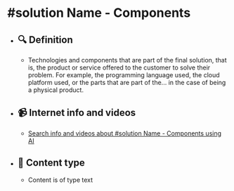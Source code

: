 # #solution Name - Components
- ## 🔍 Definition
  - Technologies and components that are part of the final solution, that is, the product or service offered to the customer to solve their problem. For example, the programming language used, the cloud platform used, or the parts that are part of the... in the case of being a physical product.
- ## 📹 Internet info and videos
  - [Search info and videos about #solution Name - Components using AI](https://www.perplexity.ai/search?q=videos+about+Components:+Technologies+and+components+that+are+part+of+the+final+solution,+that+is,+the+product+or+service+offered+to+the+customer+to+solve+their+problem.+For+example,+the+programming+language+used,+the+cloud+platform+used,+or+the+parts+that+are+part+of+the...+blah+in+case+it+is+a+physical+product.
)
- ## 📰 Content type 
  - Content is of type text
